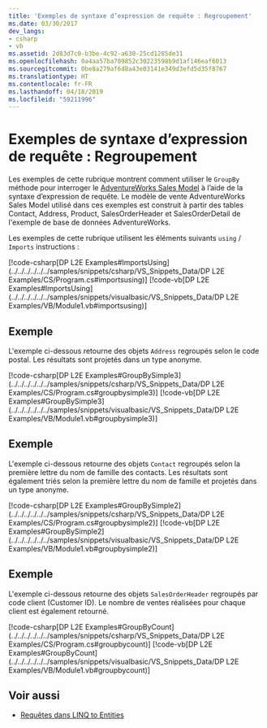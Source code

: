 ```yaml
---
title: 'Exemples de syntaxe d’expression de requête : Regroupement'
ms.date: 03/30/2017
dev_langs:
- csharp
- vb
ms.assetid: 2d83d7c0-b3be-4c92-a630-25cd1285de31
ms.openlocfilehash: 0a4aa57ba709852c30223598b9d1af146eaf6013
ms.sourcegitcommit: 0be8a279af6d8a43e03141e349d3efd5d35f8767
ms.translationtype: HT
ms.contentlocale: fr-FR
ms.lasthandoff: 04/18/2019
ms.locfileid: "59211996"
---
```

# <a name="query-expression-syntax-examples-grouping"></a>Exemples de syntaxe d’expression de requête : Regroupement
Les exemples de cette rubrique montrent comment utiliser le `GroupBy` méthode pour interroger le [AdventureWorks Sales Model](https://archive.codeplex.com/?p=msftdbprodsamples) à l’aide de la syntaxe d’expression de requête. Le modèle de vente AdventureWorks Sales Model utilisé dans ces exemples est construit à partir des tables Contact, Address, Product, SalesOrderHeader et SalesOrderDetail de l'exemple de base de données AdventureWorks.  
  
 Les exemples de cette rubrique utilisent les éléments suivants `using` / `Imports` instructions :  
  
 [!code-csharp[DP L2E Examples#ImportsUsing](../../../../../../samples/snippets/csharp/VS_Snippets_Data/DP L2E Examples/CS/Program.cs#importsusing)]
 [!code-vb[DP L2E Examples#ImportsUsing](../../../../../../samples/snippets/visualbasic/VS_Snippets_Data/DP L2E Examples/VB/Module1.vb#importsusing)]  
  
## <a name="example"></a>Exemple  
 L'exemple ci-dessous retourne des objets `Address` regroupés selon le code postal. Les résultats sont projetés dans un type anonyme.  
  
 [!code-csharp[DP L2E Examples#GroupBySimple3](../../../../../../samples/snippets/csharp/VS_Snippets_Data/DP L2E Examples/CS/Program.cs#groupbysimple3)]
 [!code-vb[DP L2E Examples#GroupBySimple3](../../../../../../samples/snippets/visualbasic/VS_Snippets_Data/DP L2E Examples/VB/Module1.vb#groupbysimple3)]  
  
## <a name="example"></a>Exemple  
 L'exemple ci-dessous retourne des objets `Contact` regroupés selon la première lettre du nom de famille des contacts. Les résultats sont également triés selon la première lettre du nom de famille et projetés dans un type anonyme.  
  
 [!code-csharp[DP L2E Examples#GroupBySimple2](../../../../../../samples/snippets/csharp/VS_Snippets_Data/DP L2E Examples/CS/Program.cs#groupbysimple2)]
 [!code-vb[DP L2E Examples#GroupBySimple2](../../../../../../samples/snippets/visualbasic/VS_Snippets_Data/DP L2E Examples/VB/Module1.vb#groupbysimple2)]  
  
## <a name="example"></a>Exemple  
 L'exemple ci-dessous retourne des objets `SalesOrderHeader` regroupés par code client (Customer ID). Le nombre de ventes réalisées pour chaque client est également retourné.  
  
 [!code-csharp[DP L2E Examples#GroupByCount](../../../../../../samples/snippets/csharp/VS_Snippets_Data/DP L2E Examples/CS/Program.cs#groupbycount)]
 [!code-vb[DP L2E Examples#GroupByCount](../../../../../../samples/snippets/visualbasic/VS_Snippets_Data/DP L2E Examples/VB/Module1.vb#groupbycount)]  
  
## <a name="see-also"></a>Voir aussi

- [Requêtes dans LINQ to Entities](../../../../../../docs/framework/data/adonet/ef/language-reference/queries-in-linq-to-entities.md)
